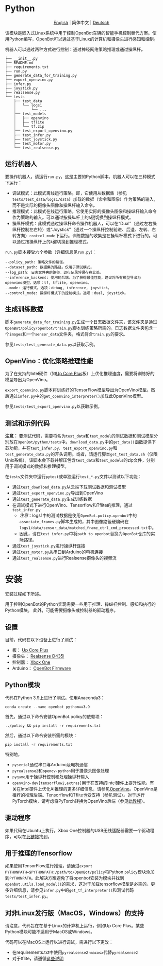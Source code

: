 # Python

<p align="center">
    <a href="README.md">English</a> |
    <span>简体中文</span> |
    <a href="README.de-DE.md">Deutsch</a>
</p>

该模块是嵌入式Linux系统中用于控制OpenBot车辆的智能手机控制替代方案。使用Python编写，OpenBot可以通过基于Linux的计算机和摄像头进行感知和控制。

机器人可以通过两种方式进行控制：通过神经网络策略推理或通过操纵杆。

```
├── __init__.py
├── README.md
├── requirements.txt
├── run.py
├── generate_data_for_training.py
├── export_openvino.py
├── infer.py
├── joystick.py
├── realsense.py
└── tests
    ├── test_data
    │   └── logs1
    │       └── ...
    ├── test_models
    │   ├── openvino
    │   ├── tflite
    │   └── tf.zip
    ├── test_export_openvino.py
    ├── test_infer.py
    ├── test_joystick.py
    ├── test_motor.py
    └── test_realsense.py

```
## 运行机器人

要操作机器人，请运行`run.py`，这是主要的Python脚本。机器人可以在三种模式下运行：
- 调试模式：此模式离线运行策略。即，它使用从数据集（参见`tests/test_data/logs1/data`）加载的数据（命令和图像）作为策略的输入，而不是实际的摄像头图像和操纵杆输入命令。
- 推理模式：此模式在线运行策略。它使用实际的摄像头图像和操纵杆输入命令作为策略的输入。可以通过按操纵杆上的`A`键切换到操纵杆模式。
- 操纵杆模式：此模式通过操纵杆命令操作机器人，可以在“Dual”（通过左右操纵杆控制左右轮）或“Joystick”（通过一个操纵杆控制前进、后退、左转、右转方向）`control_mode`下运行。训练数据的收集是在操纵杆模式下进行的。可以通过按操纵杆上的`A`键切换到推理模式。

`run.py`脚本接受六个参数（详细信息见`run.py`）：
```
--policy_path: 策略文件的路径。
--dataset_path: 数据集的路径。仅用于调试模式。
--log_path: 日志文件夹的路径，运行记录将保存在此处。
--inference_backend: 使用的后端。为了获得最佳性能，建议将所有模型导出为openvino模型。选项：tf, tflite, openvino。
--mode: 运行模式。选项：debug, inference, joystick。
--control_mode: 操纵杆模式下的控制模式。选项：dual, joystick。
```
## 生成训练数据
脚本`generate_data_for_training.py`生成一个日志数据文件夹，该文件夹是通过`OpenBot/policy/openbot/train.py`脚本训练策略所需的。日志数据文件夹包含一个`images`和一个`sensor_data`文件夹，格式符合`train.py`的要求。

参见`tests/test_generate_data.py`以获取示例。

## OpenVino：优化策略推理性能
为了在支持的Intel硬件（如[Up Core Plus](https://up-board.org/upcoreplus/specifications/)板）上优化推理速度，需要将训练好的模型导出为OpenVino。

`export_openvino.py`脚本将训练好的TensorFlow模型导出为OpenVino模型。然后通过`infer.py`中的`get_openvino_interpreter()`加载此OpenVino模型。

参见`tests/test_export_openvino.py`以获取示例。

## 测试和示例代码

**注意：** 要测试代码，需要将名为`test_data`和`test_model`的测试数据和测试模型分别放在`OpenBot/python/tests`中。`download_data.py`中的`get_data()`函数提供下载功能，并在`test_infer.py`、`test_export_openvino.py`和`test_generate_data.py`的开头调用。或者，请运行脚本`get_test_data.sh`（仅限Unix系统），该脚本会下载并解压包含`test_data`和`test_models`的zip文件，分别用于调试模式的数据和推理模型。

在`tests`文件夹中运行`pytest`或单独运行`test_*.py`文件以测试以下功能：

- 通过`test_download_data.py`从云端下载测试数据和测试模型
- 通过`test_export_openvino.py`导出到OpenVino
- 通过`test_generate_data.py`生成训练数据
- 在调试模式下进行OpenVino、Tensorflow和Tflite的推理，通过`test_infer.py`
    - *注意*：logs1中的测试数据是使用`OpenBot.policy.openbot`中的`associate_frames.py`脚本生成的，其中图像路径硬编码在`logs1/data/sensor_data/matched_frame_ctrl_cmd_processed.txt`中。
    - 因此，请在`test_infer.py`中将`path_to_openbot`替换为`OpenBot`仓库的实际路径。
- 通过`test_joystick.py`进行操纵杆连接
- 通过`test_motor.py`从串口到Arduino的电机连接
- 通过`test_realsense.py`进行Realsense摄像头的视频流

# 安装
安装过程如下所述。

用于控制OpenBot的Python实现需要一些用于推理、操纵杆控制、感知和执行的Python模块。
此外，可能需要摄像头或控制器的驱动程序。

## 设置
目前，代码在以下设备上进行了测试：
- 板： [Up Core Plus](https://up-board.org/upcoreplus/specifications/)
- 摄像头： [Realsense D435i](https://www.intelrealsense.com/depth-camera-d435i/)
- 控制器： [Xbox One](https://www.microsoft.com/en-gb/store/collections/xboxcontrollers?source=lp)
- Arduino： [OpenBot Firmware](https://github.com/isl-org/OpenBot/blob/master/firmware/README.md)

## Python模块

代码在Python 3.9上进行了测试。使用Anaconda3：
```
conda create --name openbot python==3.9
```

首先，通过以下命令安装OpenBot.policy的依赖项：
```
../policy && pip install -r requirements.txt
```

然后，通过以下命令安装所需的模块：
```
pip install -r requirements.txt
```

特别地，
- `pyserial`通过串口与Arduino及电机通信
- `pyrealsense2`和`opencv-python`用于摄像头图像处理
- `pygame`用于操纵杆控制和处理操纵杆输入
- `openvino-dev[tensorflow2,extras]`用于在支持的Intel硬件上提升性能。有关在Intel硬件上优化AI推理的更多详细信息，请参见[OpenVino](https://docs.openvino.ai/latest/home.html)。OpenVino是推荐的推理后端。Tensorflow和Tflite也受支持（参见测试）。对于运行PyTorch模块，请考虑将PyTorch转换为OpenVino后端（参见[此教程](https://docs.openvino.ai/latest/openvino_docs_MO_DG_prepare_model_convert_model_Convert_Model_From_PyTorch.html)）。

## 驱动程序
如果代码在Ubuntu上执行，Xbox One控制器的USB无线适配器需要一个驱动程序，可以在[此链接](https://github.com/medusalix/xone)找到。

## 用于推理的Tensorflow
如果使用TensorFlow进行推理，请通过`export PYTHONPATH=$PYTHONPATH:/path/to/OpenBot/policy`将Python `policy`模块添加到`PYTHONPATH`。此解决方案避免了将openbot安装为模块并找到`openbot.utils.load_model()`的需求，这对于加载tensorflow模型是必需的。更多详细信息，请参见`infer.py`中的`get_tf_interpreter()`和测试代码`tests/test_infer.py`。

## 对非Linux发行版（MacOS，Windows）的支持

请注意，代码旨在在基于Linux的计算机上运行，例如Up Core Plus。某些Python模块可能不适用于MacOS或Windows。

代码可以在MacOS上运行以进行调试，需进行以下更改：
- 在requirements.txt中使用`pyrealsense2-macosx`代替`pyrealsense2`
- 对于tflite，请遵循[这些说明](https://github.com/milinddeore/TfLite-Standalone-build-Linux-MacOS)